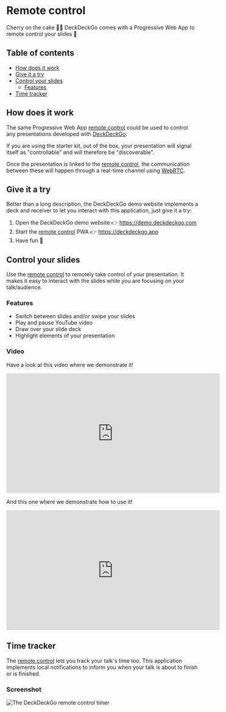 # Remote control

Cherry on the cake 🍒🎂 DeckDeckGo comes with a Progressive Web App to remote control your slides 📱

## Table of contents

- [How does it work](#app-remote-control-how-does-it-work)
- [Give it a try](#app-remote-control-give-a-try)
- [Control your slides](#app-remote-control-control-your-slides)
  - [Features](#app-remote-control-features)
- [Time tracker](#app-remote-control-time-tracker)

## How does it work

The same Progressive Web App [remote control] could be used to control any presentations developed with [DeckDeckGo].

If you are using the starter kit, out of the box, your presentation will signal itself as "controllable" and will therefore be "discoverable".

Once the presentation is linked to the [remote control], the communication between these will happen through a real-time channel using [WebRTC](https://webrtc.org/).

## Give it a try

Better than a long description, the DeckDeckGo demo website implements a deck and receiver to let you interact with this application, just give it a try:

1. Open the DeckDeckGo demo website 👉 https://demo.deckdeckgo.com
2. Start the [remote control] PWA 👉 https://deckdeckgo.app
3. Have fun 🎉

## Control your slides

Use the [remote control] to remotely take control of your presentation. It makes it easy to interact with the slides while you are focusing on your talk/audience.

### Features

- Switch between slides and/or swipe your slides
- Play and pause YouTube video
- Draw over your slide deck
- Highlight elements of your presentation

### Video

Have a look at this video where we demonstrate it!

<iframe width="560" height="315" src="https://www.youtube.com/embed/3o3oGBTTRSs" frameborder="0"></iframe>

And this one where we demonstrate how to use it!

<iframe width="560" height="315" src="https://www.youtube.com/embed/nxjHYBLTw5E" frameborder="0"></iframe>

## Time tracker

The [remote control] lets you track your talk's time too. This application implements local notifications to inform you when your talk is about to finish or is finished.

### Screenshot

![The DeckDeckGo remote control timer](/assets/img/screenshots/remote-control/deckdeckgo-remote-control-timer.png "The DeckDeckGo remote control timer")

[DeckDeckGo]: https://deckdeckgo.com
[remote control]: https://deckdeckgo.app